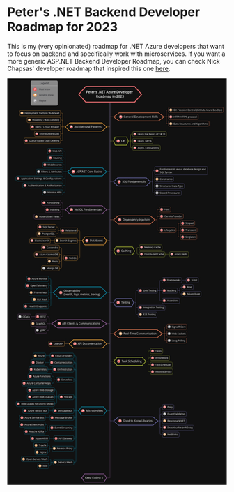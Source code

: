 # Peter's .NET Backend Developer Roadmap for 2023

This is my (very opinionated) roadmap for .NET Azure developers that want to focus on backend and specifically work with microservices. If you want a more generic ASP.NET Backend Developer Roadmap, you can check Nick Chapsas' developer roadmap that inspired this one [here](https://github.com/Elfocrash/.NET-Backend-Developer-Roadmap).

![](roadmap.jpg)
